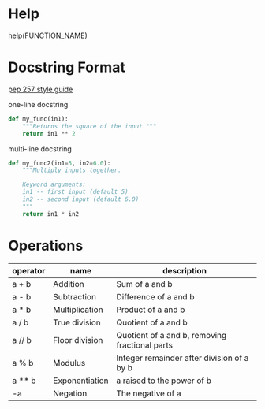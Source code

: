 
# Help

help(FUNCTION_NAME)

# Docstring Format
[pep 257 style guide](https://www.python.org/dev/peps/pep-0257/)

one-line docstring
```python
def my_func(in1):
    """Returns the square of the input."""
    return in1 ** 2
```

multi-line docstring
```python
def my_func2(in1=5, in2=6.0):
    """Multiply inputs together.

    Keyword arguments:
    in1 -- first input (default 5)
    in2 -- second input (default 6.0)
    """
    return in1 * in2
```

# Operations

operator | name | description
-------- | ---- | -----------
a + b |	Addition |	Sum of a and b
a - b |	Subtraction |	Difference of a and b
a * b |	Multiplication |	Product of a and b
a / b |	True division |	Quotient of a and b
a // b |	Floor division |	Quotient of a and b, removing fractional parts
a % b |	Modulus |	Integer remainder after division of a by b
a ** b |	Exponentiation |	a raised to the power of b
-a |	Negation |	The negative of a

